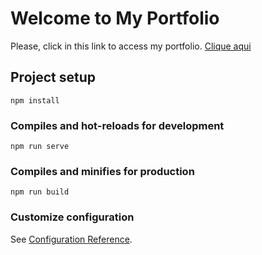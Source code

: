 # Welcome to My Portfolio

Please, click in this link to access my portfolio. <a href="jhonysouza.netlify.app" target="_blank">Clique aqui</a>

## Project setup
```
npm install
```

### Compiles and hot-reloads for development
```
npm run serve
```

### Compiles and minifies for production
```
npm run build
```

### Customize configuration
See [Configuration Reference](https://cli.vuejs.org/config/).
